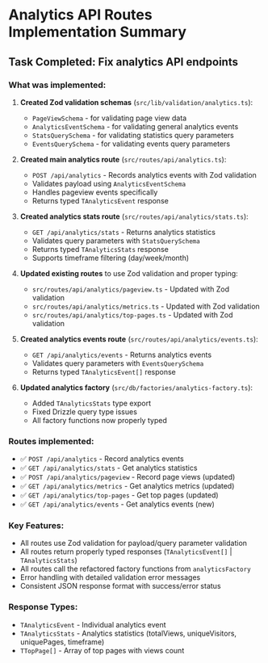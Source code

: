 # Analytics API Routes Implementation Summary

## Task Completed: Fix analytics API endpoints

### What was implemented:

1. **Created Zod validation schemas** (`src/lib/validation/analytics.ts`):
   - `PageViewSchema` - for validating page view data
   - `AnalyticsEventSchema` - for validating general analytics events
   - `StatsQuerySchema` - for validating statistics query parameters
   - `EventsQuerySchema` - for validating events query parameters

2. **Created main analytics route** (`src/routes/api/analytics.ts`):
   - `POST /api/analytics` - Records analytics events with Zod validation
   - Validates payload using `AnalyticsEventSchema`
   - Handles pageview events specifically
   - Returns typed `TAnalyticsEvent` response

3. **Created analytics stats route** (`src/routes/api/analytics/stats.ts`):
   - `GET /api/analytics/stats` - Returns analytics statistics
   - Validates query parameters with `StatsQuerySchema`
   - Returns typed `TAnalyticsStats` response
   - Supports timeframe filtering (day/week/month)

4. **Updated existing routes** to use Zod validation and proper typing:
   - `src/routes/api/analytics/pageview.ts` - Updated with Zod validation
   - `src/routes/api/analytics/metrics.ts` - Updated with Zod validation
   - `src/routes/api/analytics/top-pages.ts` - Updated with Zod validation

5. **Created analytics events route** (`src/routes/api/analytics/events.ts`):
   - `GET /api/analytics/events` - Returns analytics events
   - Validates query parameters with `EventsQuerySchema`
   - Returns typed `TAnalyticsEvent[]` response

6. **Updated analytics factory** (`src/db/factories/analytics-factory.ts`):
   - Added `TAnalyticsStats` type export
   - Fixed Drizzle query type issues
   - All factory functions now properly typed

### Routes implemented:

- ✅ `POST /api/analytics` - Record analytics events
- ✅ `GET /api/analytics/stats` - Get analytics statistics  
- ✅ `POST /api/analytics/pageview` - Record page views (updated)
- ✅ `GET /api/analytics/metrics` - Get analytics metrics (updated)
- ✅ `GET /api/analytics/top-pages` - Get top pages (updated)
- ✅ `GET /api/analytics/events` - Get analytics events (new)

### Key Features:

- All routes use Zod validation for payload/query parameter validation
- All routes return properly typed responses (`TAnalyticsEvent[]` | `TAnalyticsStats`)
- All routes call the refactored factory functions from `analyticsFactory`
- Error handling with detailed validation error messages
- Consistent JSON response format with success/error status

### Response Types:

- `TAnalyticsEvent` - Individual analytics event
- `TAnalyticsStats` - Analytics statistics (totalViews, uniqueVisitors, uniquePages, timeframe)
- `TTopPage[]` - Array of top pages with views count

